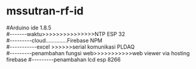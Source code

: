 # mssutran-rf-id

#Arduino ide 1.8.5
<br>
#-------waktu>>>>>>>>>>>>>>>NTP ESP 32
<br>
#---------cloud..............Firebase NPM
<br>
#-----------excel >>>>>>serial komunikasi PLDAQ
<br>
#---------penambahan fungsi web>>>>>>>>>>>web viewer via hosting firebase
#---------penambahan lcd esp 8266
